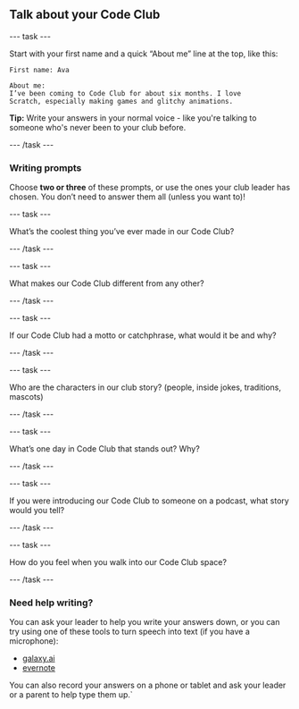 ## Talk about your Code Club

--- task ---

Start with your first name and a quick “About me” line at the top, like this:

```text
First name: Ava

About me:
I’ve been coming to Code Club for about six months. I love 
Scratch, especially making games and glitchy animations.
```

**Tip:** Write your answers in your normal voice - like you're talking to someone who's never been to your club before.

--- /task ---

### Writing prompts

Choose **two or three** of these prompts, or use the ones your club leader has chosen. You don’t need to answer them all (unless you want to)!

--- task ---

What’s the coolest thing you’ve ever made in our Code Club?

--- /task ---

--- task ---

What makes our Code Club different from any other?

--- /task ---

--- task ---

If our Code Club had a motto or catchphrase, what would it be and why?

--- /task ---

--- task ---

Who are the characters in our club story? (people, inside jokes, traditions, mascots)

--- /task ---

--- task ---

What’s one day in Code Club that stands out? Why?

--- /task ---

--- task ---

If you were introducing our Code Club to someone on a podcast, what story would you tell?

--- /task ---

--- task ---

How do you feel when you walk into our Code Club space?

--- /task ---


### Need help writing?
You can ask your leader to help you write your answers down, or you can try using one of these tools to turn speech into text (if you have a microphone):

- [galaxy.ai](https://galaxy.ai/ai-transcription)
- [evernote](https://evernote.com/ai-transcribe)

You can also record your answers on a phone or tablet and ask your leader or a parent to help type them up.`



